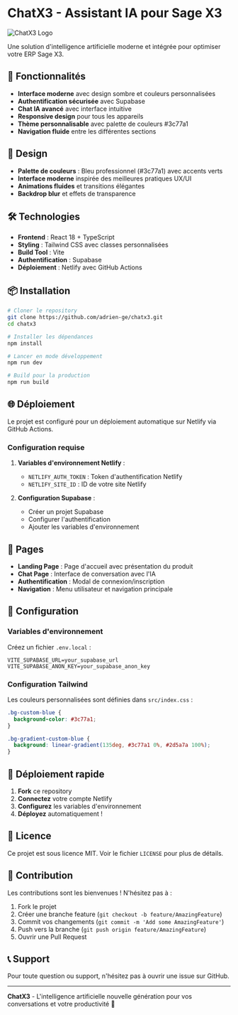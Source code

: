 # ChatX3 - Assistant IA pour Sage X3

![ChatX3 Logo](https://img.shields.io/badge/ChatX3-IA%20Assistant-blue?style=for-the-badge&logo=chatbot&color=3c77a1)

Une solution d'intelligence artificielle moderne et intégrée pour optimiser votre ERP Sage X3.

## 🚀 Fonctionnalités

- **Interface moderne** avec design sombre et couleurs personnalisées
- **Authentification sécurisée** avec Supabase
- **Chat IA avancé** avec interface intuitive
- **Responsive design** pour tous les appareils
- **Thème personnalisable** avec palette de couleurs #3c77a1
- **Navigation fluide** entre les différentes sections

## 🎨 Design

- **Palette de couleurs** : Bleu professionnel (#3c77a1) avec accents verts
- **Interface moderne** inspirée des meilleures pratiques UX/UI
- **Animations fluides** et transitions élégantes
- **Backdrop blur** et effets de transparence

## 🛠️ Technologies

- **Frontend** : React 18 + TypeScript
- **Styling** : Tailwind CSS avec classes personnalisées
- **Build Tool** : Vite
- **Authentification** : Supabase
- **Déploiement** : Netlify avec GitHub Actions

## 📦 Installation

```bash
# Cloner le repository
git clone https://github.com/adrien-ge/chatx3.git
cd chatx3

# Installer les dépendances
npm install

# Lancer en mode développement
npm run dev

# Build pour la production
npm run build
```

## 🌐 Déploiement

Le projet est configuré pour un déploiement automatique sur Netlify via GitHub Actions.

### Configuration requise

1. **Variables d'environnement Netlify** :
   - `NETLIFY_AUTH_TOKEN` : Token d'authentification Netlify
   - `NETLIFY_SITE_ID` : ID de votre site Netlify

2. **Configuration Supabase** :
   - Créer un projet Supabase
   - Configurer l'authentification
   - Ajouter les variables d'environnement

## 📱 Pages

- **Landing Page** : Page d'accueil avec présentation du produit
- **Chat Page** : Interface de conversation avec l'IA
- **Authentification** : Modal de connexion/inscription
- **Navigation** : Menu utilisateur et navigation principale

## 🔧 Configuration

### Variables d'environnement

Créez un fichier `.env.local` :

```env
VITE_SUPABASE_URL=your_supabase_url
VITE_SUPABASE_ANON_KEY=your_supabase_anon_key
```

### Configuration Tailwind

Les couleurs personnalisées sont définies dans `src/index.css` :

```css
.bg-custom-blue {
  background-color: #3c77a1;
}

.bg-gradient-custom-blue {
  background: linear-gradient(135deg, #3c77a1 0%, #2d5a7a 100%);
}
```

## 🚀 Déploiement rapide

1. **Fork** ce repository
2. **Connectez** votre compte Netlify
3. **Configurez** les variables d'environnement
4. **Déployez** automatiquement !

## 📄 Licence

Ce projet est sous licence MIT. Voir le fichier `LICENSE` pour plus de détails.

## 🤝 Contribution

Les contributions sont les bienvenues ! N'hésitez pas à :

1. Fork le projet
2. Créer une branche feature (`git checkout -b feature/AmazingFeature`)
3. Commit vos changements (`git commit -m 'Add some AmazingFeature'`)
4. Push vers la branche (`git push origin feature/AmazingFeature`)
5. Ouvrir une Pull Request

## 📞 Support

Pour toute question ou support, n'hésitez pas à ouvrir une issue sur GitHub.

---

**ChatX3** - L'intelligence artificielle nouvelle génération pour vos conversations et votre productivité 🚀
